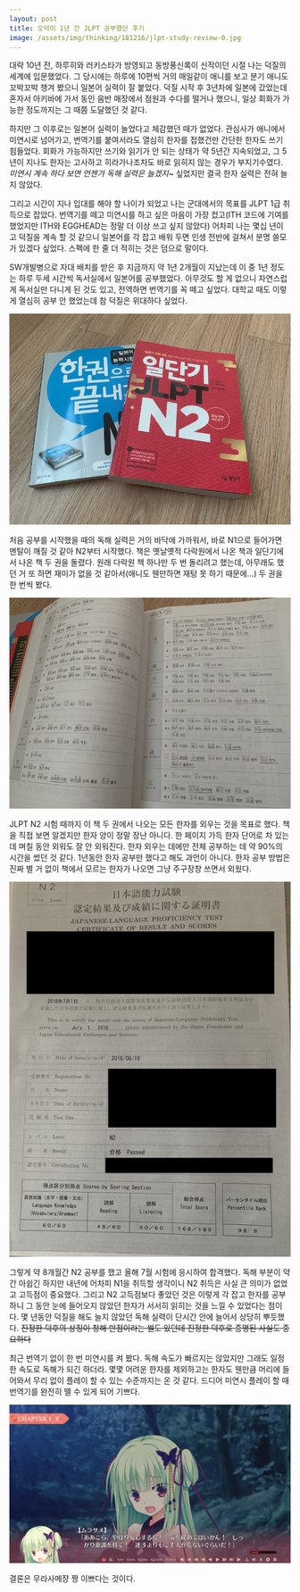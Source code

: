 ```yaml
---
layout: post
title: 오덕이 1년 간 JLPT 공부했던 후기
image: /assets/img/thinking/181216/jlpt-study-review-0.jpg
---
```


대략 10년 전, 하루히와 러키스타가 방영되고 동방풍신록이 신작이던 시절 나는 덕질의 세계에 입문했었다.
그 당시에는 하루에 10편씩 거의 매일같이 애니를 보고 분기 애니도 꼬박꼬박 챙겨 봤으니 일본어 실력이 잘 붙었다.
덕질 시작 후 3년차에 일본에 갔었는데 혼자서 아키바에 가서 동인 음반 매장에서 점원과 수다를 떨거나 했으니,
일상 회화가 가능한 정도까지는 그 때쯤 도달했던 것 같다.

하지만 그 이후로는 일본어 실력이 늘었다고 체감했던 때가 없었다.
관심사가 애니에서 미연시로 넘어가고, 번역기를 붙여서라도 열심히 한자를 접했건만 간단한 한자도 쓰기 힘들었다.
회화가 가능하지만 쓰기와 읽기가 안 되는 상태가 약 5년간 지속되었고,
그 5년이 지나도 한자는 고사하고 히라가나조차도 바로 읽히지 않는 경우가 부지기수였다.
*미연시 계속 하다 보면 언젠가 독해 실력은 늘겠지~* 싶었지만 결국 한자 실력은 전혀 늘지 않았다.

그리고 시간이 지나 입대를 해야 할 나이가 되었고 나는 군대에서의 목표를 JLPT 1급 취득으로 잡았다.
번역기를 떼고 미연시를 하고 싶은 마음이 가장 컸고(ITH 코드에 기여를 했었지만 ITH와 EGGHEAD는 정말 더 이상 쓰고 싶지 않았다)
어차피 나는 몇십 년이고 덕질을 계속 할 것 같으니 일본어를 각 잡고 배워 두면 인생 전반에 걸쳐서 분명 쓸모가 있겠다 싶었다.
스펙에 한 줄 더 적히는 것은 덤으로 말이다.

SW개발병으로 자대 배치를 받은 후 지금까지 약 1년 2개월이 지났는데 이 중 1년 정도는 하루 두세 시간씩 독서실에서 일본어를 공부했었다.
아무것도 할 게 없으니 자연스럽게 독서실만 다니게 된 것도 있고, 전역하면 번역기를 꼭 떼고 싶었다.
대학교 때도 이렇게 열심히 공부 안 했었는데 참 덕질은 위대하다 싶었다.

![jlpt-study-review-1](/assets/img/thinking/181216/jlpt-study-review-1.jpg)

처음 공부를 시작했을 때의 독해 실력은 거의 바닥에 가까워서, 바로 N1으로 들어가면 멘탈이 깨질 것 같아 N2부터 시작했다.
책은 옛날옛적 다락원에서 나온 책과 일단기에서 나온 책 두 권을 돌렸다.
원래 다락원 책 하나만 두 번 돌리려고 했는데, 아무래도 했던 거 또 하면 재미가 없을 것 같아서(애니도 웬만하면 재탕 못 하기 때문에…)
두 권을 한 번씩 봤다.

![jlpt-study-review-2](/assets/img/thinking/181216/jlpt-study-review-2.jpg)

JLPT N2 시험 때까지 이 책 두 권에서 나오는 모든 한자를 외우는 것을 목표로 했다.
책을 직접 보면 알겠지만 한자 양이 정말 장난 아니다.  한 페이지 가득 한자 단어로 차 있는데 며칠 동안 외워도 잘 안 외워진다.
한자 외우는 데에만 전체 공부하는 데 약 90%의 시간을 썼던 것 같다. 1년동안 한자 공부만 했다고 해도 과언이 아니다.
한자 공부 방법은 진짜 별 거 없이 책에서 모르는 한자가 나오면 그냥 주구장창 쓰면서 외웠다.

![jlpt-study-review-3](/assets/img/thinking/181216/jlpt-study-review-3.jpg)

그렇게 약 8개월간 N2 공부를 했고 올해 7월 시험에 응시하여 합격했다. 독해 부분이 약간 아쉽긴 하지만
내년에 어차피 N1을 취득할 생각이니 N2 취득은 사실 큰 의미가 없었고 고득점이 중요했다.
그리고 N2 고득점보다 좋았던 것은 이렇게 각 잡고 한자를 공부하니 그 동안 눈에 들어오지 않았던 한자가 서서히 읽히는 것을 느낄 수 있었다는 점이다.
몇 년동안 덕질을 해도 늘지 않았던 독해 실력이 단시간 안에 늘어서 상당히 뿌듯했다.
~~진정한 덕후의 상징이 청해 만점이라는 썰도 있던데 진정한 덕후로 증명된 사실도 중요하다~~

최근 번역기 없이 한 번 미연시를 켜 봤다. 독해 속도가 빠르지는 않았지만 그래도 일정한 속도로 독해가 되긴 하더라.
몇몇 어려운 한자를 제외하고는 한자도 웬만큼 머리에 들어와서 무리 없이 플레이 할 수 있는 수준까지는 온 것 같다.
드디어 미연시 플레이 할 때 번역기를 완전히 뗄 수 있게 되어 기쁘다.

![jlpt-study-review-4](/assets/img/thinking/181216/jlpt-study-review-4.jpeg)

결론은 무라사메쟝 짱 이쁘다는 것이다.
